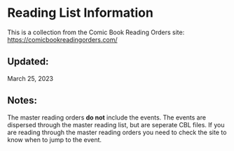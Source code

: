 # Reading List Information
This is a collection from the Comic Book Reading Orders site:
https://comicbookreadingorders.com/

## Updated:
March 25, 2023

## Notes:
The master reading orders **do not** include the events. The events are dispersed through the master reading list, but are seperate CBL files. If you are reading through the master reading orders you need to check the site to know when to jump to the event. 
